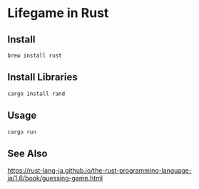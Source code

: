 # Lifegame in Rust

## Install

```
brew install rust
```

## Install Libraries

```
cargo install rand
```

## Usage

```
cargo run
```

## See Also

https://rust-lang-ja.github.io/the-rust-programming-language-ja/1.6/book/guessing-game.html
